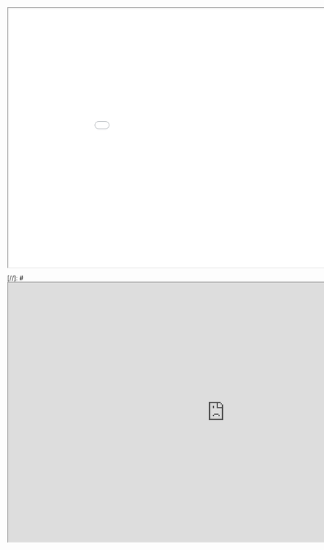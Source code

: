 <iframe src="Interactive_measureC_projects_Tier_v2.html" height="600" width="1000"></iframe>

[//]: # <iframe height="600" width="1000" src="https://arcg.is/1bLS1r"></iframe>
